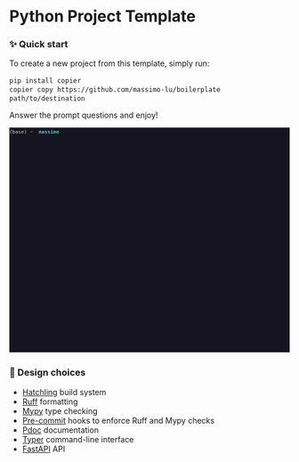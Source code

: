 # Python Project Template

### ✨ Quick start

To create a new project from this template, simply run:
```shell
pip install copier
copier copy https://github.com/massimo-lu/boilerplate path/to/destination
```
Answer the prompt questions and enjoy!

![copier gif](img/boilerplate.gif)

### 📐 Design choices
* [Hatchling](https://hatch.pypa.io/latest/) build system
* [Ruff](https://docs.astral.sh/ruff/) formatting
* [Mypy](https://mypy.readthedocs.io/en/stable/) type checking
* [Pre-commit](https://pre-commit.com/) hooks to enforce Ruff and Mypy checks
* [Pdoc](https://pdoc.dev/) documentation
* [Typer](https://typer.tiangolo.com/) command-line interface
* [FastAPI](https://fastapi.tiangolo.com/) API
